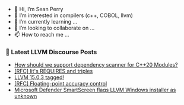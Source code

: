 - 👋 Hi, I’m Sean Perry
- 👀 I’m interested in compilers (c++, COBOL, llvm)
- 🌱 I’m currently learning ...
- 💞️ I’m looking to collaborate on ...
- 📫 How to reach me ...

<!---
s66perry/s66perry is a ✨ special ✨ repository because its `README.md` (this file) appears on your GitHub profile.
You can click the Preview link to take a look at your changes.
--->
### 📕 Latest LLVM Discourse Posts

<!-- DISCOURSE-LLVM:START -->
- [How should we support dependency scanner for C++20 Modules?](https://discourse.llvm.org/t/how-should-we-support-dependency-scanner-for-c-20-modules/66027#post_4)
- [[RFC] lit&#39;s REQUIRES and triples](https://discourse.llvm.org/t/rfc-lits-requires-and-triples/66041#post_3)
- [LLVM 15.0.3 tagged!](https://discourse.llvm.org/t/llvm-15-0-3-tagged/66031#post_4)
- [[RFC] Floating-point accuracy control](https://discourse.llvm.org/t/rfc-floating-point-accuracy-control/66018#post_2)
- [Microsoft Defender SmartScreen flags LLVM Windows installer as unknown](https://discourse.llvm.org/t/microsoft-defender-smartscreen-flags-llvm-windows-installer-as-unknown/66050#post_1)
<!-- DISCOURSE-LLVM:END -->
